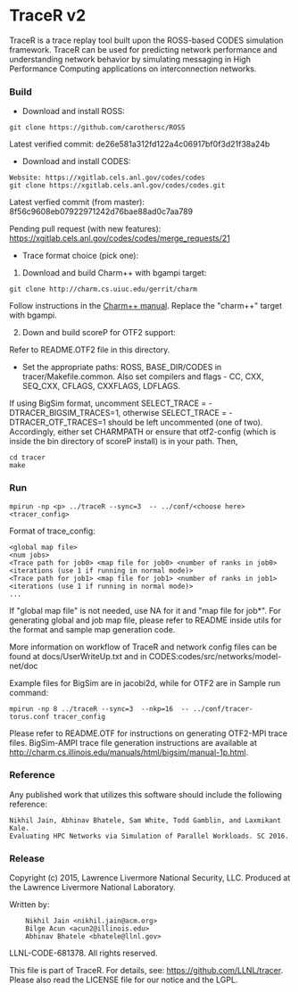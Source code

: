 TraceR v2
===========

TraceR is a trace replay tool built upon the ROSS-based CODES simulation
framework. TraceR can be used for predicting network performance and
understanding network behavior by simulating messaging in High Performance
Computing applications on interconnection networks.

### Build

* Download and install ROSS:
```
git clone https://github.com/carothersc/ROSS
```
Latest verified commit: de26e581a312fd122a4c06917bf0f3d21f38a24b

* Download and install CODES:
```
Website: https://xgitlab.cels.anl.gov/codes/codes
git clone https://xgitlab.cels.anl.gov/codes/codes.git
```
Latest verfied commit (from master): 8f56c9608eb07922971242d76bae88ad0c7aa789

Pending pull request (with new features): https://xgitlab.cels.anl.gov/codes/codes/merge_requests/21

* Trace format choice (pick one): 

1) Download and build Charm++ with bgampi target:
```
git clone http://charm.cs.uiuc.edu/gerrit/charm
```
Follow instructions in the [Charm++ manual](http://charm.cs.illinois.edu/manuals/html/charm++/A.html). Replace the "charm++" target with bgampi.

2) Down and build scoreP for OTF2 support:

Refer to README.OTF2 file in this directory.

* Set the appropriate paths: ROSS, BASE_DIR/CODES in tracer/Makefile.common.
Also set compilers and flags - CC, CXX, SEQ_CXX, CFLAGS, CXXFLAGS, LDFLAGS. 

If using BigSim format, uncomment SELECT_TRACE = -DTRACER_BIGSIM_TRACES=1,
otherwise SELECT_TRACE = -DTRACER_OTF_TRACES=1 should be left uncommented (one of
two). Accordingly, either set CHARMPATH or ensure that otf2-config (which is 
inside the bin directory of scoreP install) is in your path. Then,
```
cd tracer
make
```

### Run

```
mpirun -np <p> ../traceR --sync=3  -- ../conf/<choose here> <tracer_config>
```

Format of trace_config:
```
<global map file>
<num jobs>
<Trace path for job0> <map file for job0> <number of ranks in job0> <iterations (use 1 if running in normal mode)>
<Trace path for job1> <map file for job1> <number of ranks in job1> <iterations (use 1 if running in normal mode)>
...
```
If "global map file" is not needed, use NA for it and "map file for job*".
For generating  global and job map file, please refer to README inside
utils for the format and sample map generation code.

More information on workflow of TraceR and network config files can be found at
docs/UserWriteUp.txt and in CODES:codes/src/networks/model-net/doc

Example files for BigSim are in jacobi2d, while for OTF2 are in  Sample run command:
```
mpirun -np 8 ../traceR --sync=3  --nkp=16  -- ../conf/tracer-torus.conf tracer_config
```

Please refer to README.OTF for instructions on generating OTF2-MPI trace files.
BigSim-AMPI trace file generation instructions are available at
http://charm.cs.illinois.edu/manuals/html/bigsim/manual-1p.html.

### Reference

Any published work that utilizes this software should include the following
reference:

```
Nikhil Jain, Abhinav Bhatele, Sam White, Todd Gamblin, and Laxmikant Kale.
Evaluating HPC Networks via Simulation of Parallel Workloads. SC 2016.

```

### Release

Copyright (c) 2015, Lawrence Livermore National Security, LLC.
Produced at the Lawrence Livermore National Laboratory.

Written by:
```
    Nikhil Jain <nikhil.jain@acm.org>
    Bilge Acun <acun2@illinois.edu>
    Abhinav Bhatele <bhatele@llnl.gov>
```
LLNL-CODE-681378. All rights reserved.

This file is part of TraceR. For details, see:
https://github.com/LLNL/tracer.
Please also read the LICENSE file for our notice and the LGPL.
